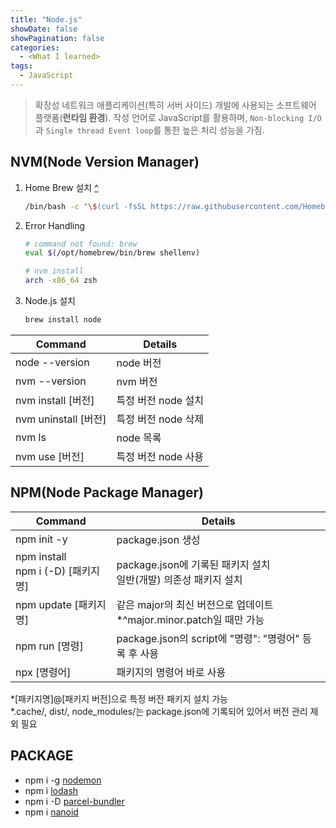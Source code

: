 ```yaml
---
title: "Node.js"
showDate: false
showPagination: false
categories:
  - <What I learned>
tags:
  - JavaScript
---
```


> 확장성 네트워크 애플리케이션(특히 서버 사이드) 개발에 사용되는 소프트웨어 플랫폼(**런타임 환경**). 작성 언어로 JavaScript를 활용하며, `Non-blocking I/O`과 `Single thread Event loop`를 통한 높은 처리 성능을 가짐.

## NVM(Node Version Manager)

1. Home Brew 설치 [^](/storage/etc/homebrew)
   ```bash
   /bin/bash -c "\$(curl -fsSL https://raw.githubusercontent.com/Homebrew/install/HEAD/install.sh)"
   ```
2. Error Handling
   ```bash
   # command not found: brew
   eval $(/opt/homebrew/bin/brew shellenv)
   ```
   ```bash
   # nvm install
   arch -x86_64 zsh
   ```
3. Node.js 설치
   ```bash
   brew install node
   ```

| Command              | Details             |
| -------------------- | ------------------- |
| node --version       | node 버전           |
| nvm --version        | nvm 버전            |
| nvm install [버전]   | 특정 버전 node 설치 |
| nvm uninstall [버전] | 특정 버전 node 삭제 |
| nvm ls               | node 목록           |
| nvm use [버전]       | 특정 버전 node 사용 |

## NPM(Node Package Manager)

| Command                               | Details                                                                   |
| ------------------------------------- | ------------------------------------------------------------------------- |
| npm init -y                           | package.json 생성                                                         |
| npm install<br/>npm i (-D) [패키지명] | package.json에 기록된 패키지 설치<br/>일반(개발) 의존성 패키지 설치       |
| npm update [패키지명]                 | 같은 major의 최신 버전으로 업데이트 <br/>\*^major.minor.patch일 때만 가능 |
| npm run [명령]                        | package.json의 script에 "명령": "명령어" 등록 후 사용                     |
| npx [명령어]                          | 패키지의 명령어 바로 사용                                                 |

\*[패키지명]@[패키지 버전]으로 특정 버전 패키지 설치 가능<br/>
\*.cache/, dist/, node_modules/는 package.json에 기록되어 있어서 버전 관리 제외 필요

## PACKAGE

- npm i -g [nodemon](https://www.npmjs.com/package/nodemon)
- npm i [lodash](https://lodash.com/docs)
- npm i -D [parcel-bundler](https://parceljs.org/docs/)
- npm i [nanoid](https://www.npmjs.com/package/nanoid)
